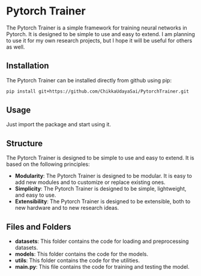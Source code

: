 # Pytorch Trainer 

The Pytorch Trainer is a simple framework for training neural networks in Pytorch. It is designed to be simple to use and easy to extend. I am planning to use it for my own research projects, but I hope it will be useful for others as well.

## Installation

The Pytorch Trainer can be installed directly from github using pip:

```bash
pip install git+https://github.com/ChikkaUdayaSai/PytorchTrainer.git
```

## Usage
Just import the package and start using it.

## Structure
The Pytorch Trainer is designed to be simple to use and easy to extend. It is based on the following principles:

- **Modularity**: The Pytorch Trainer is designed to be modular. It is easy to add new modules and to customize or replace existing ones.
- **Simplicity**: The Pytorch Trainer is designed to be simple, lightweight, and easy to use.
- **Extensibility**: The Pytorch Trainer is designed to be extensible, both to new hardware and to new research ideas.

## Files and Folders
- **datasets**: This folder contains the code for loading and preprocessing datasets.
- **models**: This folder contains the code for the models.
- **utils**: This folder contains the code for the utilities.
- **main.py**: This file contains the code for training and testing the model.
